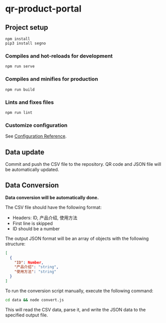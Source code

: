 # qr-product-portal

## Project setup

```
npm install
pip3 install segno
```

### Compiles and hot-reloads for development

```
npm run serve
```

### Compiles and minifies for production

```
npm run build
```

### Lints and fixes files

```
npm run lint
```

### Customize configuration

See [Configuration Reference](https://cli.vuejs.org/config/).

## Data update

Commit and push the CSV file to the repository. QR code and JSON file will be automatically updated.

## Data Conversion

**Data conversion will be automatically done.**

The CSV file should have the following format:

- Headers: ID, 产品介绍, 使用方法
- First line is skipped
- ID should be a number

The output JSON format will be an array of objects with the following structure:

```json
[
  {
    "ID": Number,
    "产品介绍": "string",
    "使用方法": "string"
  }
]
```

To run the conversion script manually, execute the following command:

```bash
cd data && node convert.js
```

This will read the CSV data, parse it, and write the JSON data to the specified output file.
